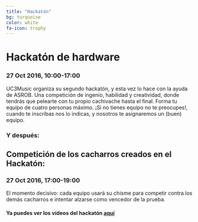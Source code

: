 ```yaml
---
title: "Hackatón"
bg: turquoise
color: white
fa-icon: trophy
---
```

# Hackatón de hardware

### 27 Oct 2016, 10&#58;00-17&#58;00

UC3Music organiza su segundo hackatón, y esta vez lo hace con la ayuda de ASROB.
Una competición de ingenio, habilidad y creatividad, donde tendrás que pelearte con tu propio cachivache hasta el final.
Forma tu equipo de cuatro personas máximo. ¡Si no tienes equipo no te preocupes!, cuando te inscribas nos lo indicas, y nosotros te asignaremos un (buen) equipo.

### Y después&#58;

## Competición de los cacharros creados en el Hackatón:

### 27 Oct 2016, 17&#58;00-19&#58;00

El momento decisivo&#58; cada equipo usará su chisme para competir contra los demás cacharros e intentar alzarse como vencedor de la prueba.

#### Ya puedes ver los vídeos del hackatón [aquí](https://www.youtube.com/playlist?list=PLsVexTwov1BrHCJeMBeMvCwLMCK0mwPHD)